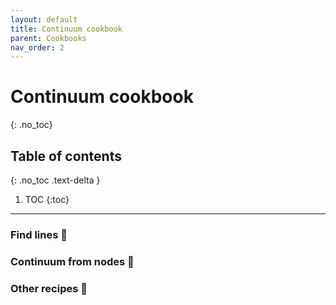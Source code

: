 ```yaml
---
layout: default
title: Continuum cookbook
parent: Cookbooks
nav_order: 2
---
```


# Continuum cookbook
{: .no_toc}

## Table of contents
{: .no_toc .text-delta }

1. TOC
{:toc}
---

### Find lines 🚧

### Continuum from nodes 🚧

### Other recipes 🚧
